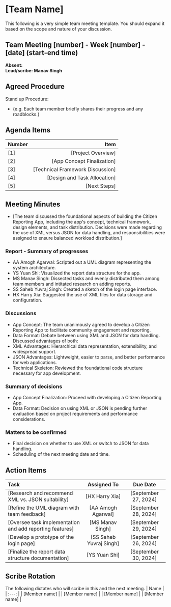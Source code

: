 # [Team Name]
This following is a very simple team meeting template. You should expand it based on the scope and nature of your discussion.

## Team Meeting [number] - Week [number] - [date] (start-end time)
**Absent:**
<br>
**Lead/scribe: Manav Singh**

## Agreed Procedure
Stand up Procedure: 
- {e.g. Each team member briefly shares their progress and any roadblocks.}


## Agenda Items
| Number   |        Item |
|:---------|------------:|
| [1] | [Project Overview] |
| [2] | [App Concept Finalization] |
| [3] | [Technical Framework Discussion] |
| [4] | [Design and Task Allocation] |
| [5] | [Next Steps] |


## Meeting Minutes
- [The team discussed the foundational aspects of building the Citizen Reporting App, including the app's concept, technical framework, design elements, and task distribution. Decisions were made regarding the use of XML versus JSON for data handling, and responsibilities were assigned to ensure balanced workload distribution.]

### Report - Summary of progresses
- AA Amogh Agarwal: Scripted out a UML diagram representing the system architecture.
- YS Yuan Shi: Visualized the report data structure for the app.
- MS Manav Singh: Dissected tasks and evenly distributed them among team members and intitated research on adding reports.
- SS Saheb Yuvraj Singh: Created a sketch of the login page interface.
- HX Harry Xia: Suggested the use of XML files for data storage and configuration.

### Discussions
- App Concept: The team unanimously agreed to develop a Citizen Reporting App to facilitate community engagement and reporting.
- Data Format: Debate between using XML and JSON for data handling. Discussed advantages of both:
- XML Advantages: Hierarchical data representation, extensibility, and widespread support.
- JSON Advantages: Lightweight, easier to parse, and better performance for web applications.
- Technical Skeleton: Reviewed the foundational code structure necessary for app development.

### Summary of decisions
- App Concept Finalization: Proceed with developing a Citizen Reporting App.
- Data Format: Decision on using XML or JSON is pending further evaluation based on project requirements and performance considerations.

### Matters to be confirmed
- Final decision on whether to use XML or switch to JSON for data handling.
- Scheduling of the next meeting date and time.


## Action Items
| Task                                   | Assigned To |  Due Date  |
|:---------------------------------------|:-----------:|:----------:|
| [Research and recommend XML vs. JSON suitability]                               |  [HX Harry Xia]   | [September 27, 2024] |
| [Refine the UML diagram with team feedback]                               |  [AA Amogh Agarwal]   | [September 28, 2024] |
| [Oversee task implementation and add reporting features]                               |  [MS Manav Singh]   | [September 29, 2024] |
| [Develop a prototype of the login page]                               |  [SS Saheb Yuvraj Singh]   | [September 26, 2024] |
| [Finalize the report data structure documentation]                               |  [YS Yuan Shi]   | [September 30, 2024] |


## Scribe Rotation
The following dictates who will scribe in this and the next meeting.
| Name |
| :---: |
| [Member name] |
| [Member name] |
| [Member name] |
| [Member name] |